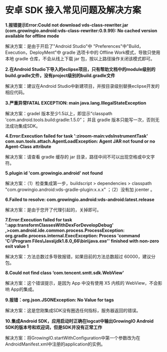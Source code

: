 # 安卓 SDK 接入常见问题及解决方案

**1.报错提示Error:Could not download vds-class-rewriter.jar \(com.growingio.android:vds-class-rewriter:0.9.99\): No cached version available for offline mode**

解决方案：是由于开启了"Android Studio"中 "Preferences"中"Build，Execution，DeployMent"中 gradle 选项卡中的 Offline Work模式，导致只使用本地 gradle 仓库，不会从线上下载 jar 包，按以上路径操作关闭该模式即可。

**2.在Android Studio下导入的eclipse项目，只有帮助文档中的module级别的build.gradle文件，没有project级别的build.gradle文件**

解决方案：建议在Android Studio中新建项目，并按目录级别替换eclipse开发的相应代码。

**3.严重异常FATAL EXCEPTION: main java.lang.IllegalStateException**

解决方案：gradel 版本至少1.5以上，即显示“classpath 'com.android.tools.build:gradle:1.5.0”； 并且 gradle 版本只能写一次，否则无法成功集成SDK。

**4.Error:Execution failed for task ':ziroom-main:vdsInstrumentTask' com.sun.tools.attach.AgentLoadException: Agent JAR not found or no Agent-Class attribute**

解决方案：请查看 gradle 缓存的 jar 目录，路径中间不可以出现空格或中文字符。

**5.plugin id 'com.growingio.android' not found** 

解决方案：（1）检查集成第一步，buildscript &gt; dependencies &gt; classpath "com.growingio.android:vds-gradle-plugin:x.x.x" ；（2）没有加 jcenter 。

**6.Failed to resolve: com.growingio.android:vds-android:latest.release** 

解决方案：是由于您开了代理引起的，关掉即可。

**7.Error:Execution failed for task ':app:transformClassesWithDexForDevelopDebug' ,&gt;com.android.ide.common.process.ProcessException: org.gradle.process.internal.ExecException: Process 'command 'C:\Program Files\Java\jdk1.8.0\_66\bin\java.exe'' finished with non-zero exit value 1** 

解决方案：方法总数过多导致报错，如果目前的方法总数超过 60000，建议分包。

**8.Could not find class ‘com.tencent.smtt.sdk.WebView'**

解决方案：这个错误提示，是因为 App 中没有使用 X5 内核的 WebView，不会影响 App的集成。

**9.报错：org.json.JSONException: No Value for tags**

解决方案：这是您刚集成SDK没有圈选任何指标，服务器返回的错误。

**10.集成Android SDK，应用启动时正确在logcat中输出GrowingIO Android SDK的版本号和欢迎词，但是SDK并没有正常工作** 

解决方案：将GrowingIO.startWithConfiguration中第一个参数改为在AndroidManifest.xml中注册的application的实例。

